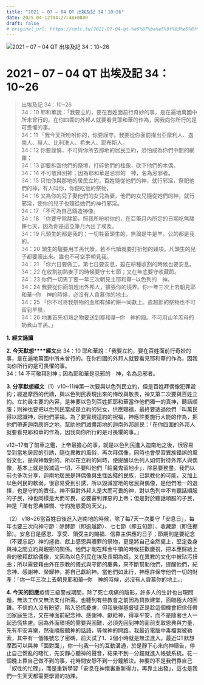 ```yaml
---
title: "2021 – 07 – 04 QT 出埃及記 34：10~26"
date: 2025-04-12T04:27:48+0800
draft: false
# original_url: https://cmtc.tw/2021-07-04-qt-%e5%87%ba%e5%9f%83%e5%8f%8a%e8%a8%98-34%ef%bc%9a1026
---
```


![2021 – 07 – 04 QT 出埃及記 34：10\~26](/images/qt.jpg   "2021 – 07 – 04 QT 出埃及記 34：10\~26")

# 2021 – 07 – 04 QT 出埃及記 34：10\~26

> 出埃及記 34：10\~26  
> 34：10 耶和華說：「我要立約，要在百姓面前行奇妙的事，是在遍地萬國中所未曾行的。在你四圍的外邦人就要看見耶和華的作為，因我向你所行的是可畏懼的事。  
> 34：11 「我今天所吩咐你的，你要謹守。我要從你面前攆出亞摩利人、迦南人、赫人、比利洗人、希未人、耶布斯人。  
> 34：12 你要謹慎，不可與你所去那地的居民立約，恐怕成為你們中間的網羅；  
> 34：13 卻要拆毀他們的祭壇，打碎他們的柱像，砍下他們的木偶。  
> 34：14 不可敬拜別神；因為耶和華是忌邪的　神，名為忌邪者。  
> 34：15 只怕你與那地的居民立約，百姓隨從他們的神，就行邪淫，祭祀他們的神，有人叫你，你便吃他的祭物，  
> 34：16 又為你的兒子娶他們的女兒為妻，他們的女兒隨從她們的神，就行邪淫，使你的兒子也隨從她們的神行邪淫。  
> 34：17 「不可為自己鑄造神像。  
> 34：18 「你要守除酵節，照我所吩咐你的，在亞筆月內所定的日期吃無酵餅七天，因為你是這亞筆月內出了埃及。  
> 34：19 凡頭生的都是我的；一切牲畜頭生的，無論是牛是羊，公的都是我的。  
> 34：20 頭生的驢要用羊羔代贖，若不代贖就要打折牠的頸項。凡頭生的兒子都要贖出來。誰也不可空手朝見我。  
> 34：21 「你六日要做工，第七日要安息，雖在耕種收割的時候也要安息。  
> 34：22 在收割初熟麥子的時候要守七七節；又在年底要守收藏節。  
> 34：23 你們一切男丁要一年三次朝見主耶和華─以色列的　神。  
> 34：24 我要從你面前趕出外邦人，擴張你的境界。你一年三次上去朝見耶和華─你　神的時候，必沒有人貪慕你的地土。  
> 34：25 「你不可將我祭物的血和有酵的餅一同獻上。逾越節的祭物也不可留到早晨。  
> 34：26 地裏首先初熟之物要送到耶和華─你　神的殿。不可用山羊羔母的奶煮山羊羔。」

**1.** **經文誦讀**

**2. 今天默想****經文**出 34：10 耶和華說：「我要立約，要在百姓面前行奇妙的事，是在遍地萬國中所未曾行的。在你四圍的外邦人就要看見耶和華的作為，因我向你所行的是可畏懼的事。  
34：14 不可敬拜別神；因為耶和華是忌邪的　神，名為忌邪者。

**3. 分享默想經文**（1）v10\~11神第一次要與以色列民立約，但是百姓拜偶像犯罪毀約；經過摩西的代禱，與以色列民表現出來的悔改與敬畏，神又第二次要與百姓立約。立約最主要的內容，是神要以色列百姓把耶和華當作他們獨一的真神，聽話順服；則神也要把以色列民當成是立約的兒女，供應賜福，最終要透過他們「叫萬民得以認識神，因他們蒙福。為了要實現這約的祝福，神應許要施行大能的作為，把他們帶進迦南應許之地，幫助他們滅盡那地的迦南外邦居民：「在你四圍的外邦人就要看見耶和華的作為，因我向你所行的是可畏懼的事。」

v12\~17有了前車之鑑，上帝最擔心的事，就是以色列民進入迦南地之後，很容易受到當地居民的引誘，隨從異教的風俗，再次拜偶像，同時也會學習異族錯誤的風俗文化，是與神敵對的。所以在立約的同時，便提醒以色列人如何對待外邦人與偶像，基本上就是毀滅這一切，不要叫他們「給魔鬼留地步」，除惡要務盡。我們以前也多次分享，迦南地居民是拜偶像與生性凶殘的民族，已無教化的可能，又加上以色列民的軟弱，很容易受到引誘，所以毀滅當地的居民與偶像，是他們唯一的選擇，也是守約的責任。神不但對外邦人是大而可畏的神，對以色列中不肯聽話順服的子民，神也同樣是大而可畏，必要審判罪惡的上帝；但是對於聽話順服的子民，神是「滿有恩典憐憫、守約施慈愛的天父」。

（2） v18\~26當百姓日後進入迦南地的時候，除了每7天一次要守「安息日」，每年也要三次向神守節：除酵節（即逾越節）、七七節（即五旬節）、收藏節（即住棚節）。安息日是感恩、享受、領受主的賜福、信靠主供應的日子；節期則是要紀念（不要忘記）神的拯救、獻上感恩與贖罪的祭物，更是將自己全然擺上，堅定委身與神之間立約與親密的關係。他們才剛在拜金牛犢的時候狂歡慶祝，把本應歸給上帝的敬拜獻給偶像，又因為以色列民在埃及長期為奴，又在異教的文化中被玷污扭曲；所以需要藉由外在宗教的儀式與守節的慶典，來不斷幫助他們，提醒他們，紀念神、感謝神、榮耀神，將自己獻給神。當他們如此行，神應許保守他們一切的財產：「你一年三次上去朝見耶和華─你　神的時候，必沒有人貪慕你的地土。」

**4. 今天的回應**疫情三級警戒期間，除了死亡病痛的陰影，許多人的生計也出現問題，無法工作又無法支付所需。也聽到有些教會之前因為貸款建堂，面臨極大的困難。不信的人沒有盼望，陷入恐慌憂慮，但我覺得基督徒正是趁這個機會把信任帶回家庭生活，又在神面前紀念神、感謝神、獻給神，得享平安，而不是隨著世人一起恐慌焦慮。因為外面環境的需要與困難，必須先回到神的面前支取恩典與力量，先有平安喜樂，然後順服聽神的話語，等候神的開路。我最近電腦中毒檔案被勒索，其中有一個帳號忘了密碼，前天試了1、2個小時就是無法進入。最近QT默想摩西可以與神「面對面」，你一句我一句的互動溝通，於是靜下心來向神禱告，停止自己慌亂的瞎忙，先安靜心聽神的聲音，結果不到一分鐘就進入帳號系統。花一個晚上靠自己做不到的事，花時間安靜不到一分鐘解決。神要的不是我們靠自己「奴性的忙碌」，而是重新學習「安息在神懷裏重新得力，再靠主出發」，這也是我們一生天天都需要學習的功課。